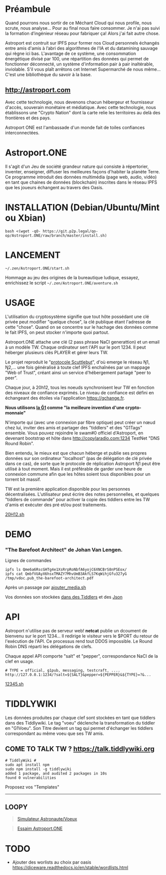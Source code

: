 # Préambule
Quand pourrons nous sortir de ce Méchant Cloud qui nous profile, nous scrute, nous analyse... Pour au final nous faire consommer.
Je n'ai pas suivi la formation d’ingénieur réseau pour fabriquer ça!
Alors j'ai fait autre chose.

Astroport est contruit sur IPFS pour former nos Cloud personnels échangés entre amis d'amis à l’abri des algorithmes de l'IA et du datamining sauvage qui règne ici bas.
L'avantage de ce système, une consommation énergétique divisé par 100, une répartition des données qui permet de fonctionner déconnecté, un système d'information pair à pair inaltérable, inviolable.
S'il vous plaît arrêtons cet Internet Supermarché de nous même...
C'est une bibliothèque du savoir à la base.

## http://astroport.com
Avec cette technologie, nous devenons chacun hébergeur et fournisseur d'accès, souverain monétaire et médiatique.
Avec cette technologie, nous établissons une "Crypto Nation" dont la carte relie les territoires au delà des frontières et des pays.

Astroport ONE est l'ambassade d'un monde fait de toiles confiances interconnectées.

# Astroport.ONE

Il s'agit d'un Jeu de société grandeur nature qui consiste à répertorier, inventer, enseigner, diffuser les meilleures façons d'habiter la planète Terre.
Ce programme introduit des données multimédia (page web, audio, vidéo) en tant que chaines de données (blockchain) inscrites dans le réseau IPFS
que les joueurs échangent au travers des Oasis.


# INSTALLATION (Debian/Ubuntu/Mint ou Xbian)

```
bash <(wget -qO- https://git.p2p.legal/qo-op/Astroport.ONE/raw/branch/master/install.sh)
```

# LANCEMENT

```
~/.zen/Astroport.ONE/start.sh
```

Hommage au jeu des origines de la bureautique ludique, essayez, enrichissez le script ```~/.zen/Astroport.ONE/aventure.sh```

# USAGE

L'utilisation du cryptosystème signifie que tout hôte possédant une clé privée peut modifier "quelque chose", la clé publique étant l'adresse de cette "chose". Quand on se concentre sur le hachage des données comme le fait IPFS, on peut stocker n'importe quoi partout.

Astroport.ONE attache une clé (2 pass phrase NaCl generattion) et un email à un modèle TW. Chaque ordinateur sert l'API sur le port 1234. Il peut héberger plusieurs clés PLAYER et gérer leurs TW.

Le projet reproduit le "[protocole Scuttlebut](https://scuttlebot.io/more/protocols/secure-scuttlebutt.html)", d'où emerge le réseau Ŋ1, Ŋ2,... une fois généralisé à toute clef IPFS enchaînées par un mappage "Web of Trust", créant ainsi un service d'hébergement partagé "peer to peer".

Chaque jour, à 20h12, tous les noeuds synchronisent leur TW en fonction des niveaux de confiance exprimés. Le niveau de confiance est défini en échangeant des étoiles via l'application https://gchange.fr.

**Nous utilisons [la Ğ1](https://monnaie-libre.fr/) comme "la meilleure invention d'une crypto-monnaie"**

N'importe qui (avec une connexion par fibre optique) peut créer un nœud chez lui, inviter des amis et partager des "tiddlers" et des "G1Tags" ensemble.
Vous pouvez rejoindre le swam#0 officiel d'Astroport, en devenant bootstrap et hôte dans http://copylaradio.com:1234 TestNet "DNS Round Robin".

Bien entendu, le mieux est que chacun héberge et publie ses propres données sur son ordinateur "localhost" (pas de délégation de clé privée dans ce cas), de sorte que le protocole de réplication Astroport Ŋ1 peut être utilisé à tout moment. Mais il est préférable de garder une heure de connexion commune afin que les hôtes soient tous disponibles pour un torrent bit massif.

TW est la première application disponible pour les personnes décentralisées.
L'utilisateur peut écrire des notes personnelles, et quelques "tiddlers de commande" pour activer la copie des tiddlers entre les TW d'amis et exécuter des pré et/ou post traitements.

[20H12.sh](/qo-op/Astroport.ONE/src/branch/master/20h12.sh)


# DEMO

### "The Barefoot Architect" de Johan Van Lengen.

Lignes de commandes

```
ipfs ls Qme6a6RscGHTg4e1XsRrpRoNbfA6yojC6XNCBrS8nPSEox/
ipfs cat QmbfVUAyX6hsxTMAZY7MhvUmB3AkfLS7KqWihjGfu327yG /tmp/vdoc.pub_the-barefoot-architect.pdf
```
Après un passage par [ajouter_media.sh](/qo-op/Astroport.ONE/src/branch/master/ajouter_media.sh)

Vos données son stockées [dans des Tiddlers](http://libra.copylaradio.com:8080/ipns/k51qzi5uqu5dioeckikst5f8jw1tbljom6acjbw9zerl3671921krs4nm1531r#:[tag[G1Films]])
et des [Json](http://libra.copylaradio.com:8080/ipns/12D3KooWL2FcDJ41U9SyLuvDmA5qGzyoaj2RoEHiJPpCvY8jvx9u/k51qzi5uqu5dgbyodfu8ojvcsbuq9b3x19ufwpb4mar1h6chwt0bkyok1gwmhl/CopierYoutube/g1wishtiddlers.json)


# API

Astroport n'utilise pas de serveur web! **netcat** publie un dcoument de bienvenu sur le port 1234... Il redirige le visiteur vers le $PORT du retour de l'exécution de l'API. Ce processus rend tout DDOS impossible. Le Round Robin DNS réparti les délégations de clefs.

Chaque appel API comporte "salt" et "pepper", correspondance NaCl de la clef en usage.

```
# TYPE = official, g1pub, messaging, testcraft, ....
http://127.0.0.1:1234/?salt=${SALT}&pepper=${PEPPER}&${TYPE}=?&...
```
[12345.sh](/qo-op/Astroport.ONE/src/branch/master/12345.sh)


# TIDDLYWIKI

Les données produites par chaque clef sont stockées en tant que tiddlers dans des Tiddlywiki.
Le tag "voeu" déclenche la transformation du tiddler en "G1Voeu".
Son Titre  devient un tag qui permet d'échanger les tiddlers correspondant au même voeu que ses TW amis.


## COME TO TALK TW ? https://talk.tiddlywiki.org

```
# TiddlyWiki #
sudo apt install npm
sudo npm install -g tiddlywiki
added 1 package, and audited 2 packages in 10s
found 0 vulnerabilities
```
Proposez vos "Templates"

---

## LOOPY

> [Simulateur Astronaute/Voeux](https://ncase.me/loopy/v1.1/?data=[[[3,646,229,0.5,%22Astronaute%22,5],[4,806,372,0.16,%22G1Voeu%22,3],[5,449,133,0.83,%22G1Talent%22,1],[6,928,124,0.5,%22Astronaute%22,0],[7,1055,293,0.5,%22Astronaute%22,0],[8,883,587,0.5,%22Astronaute%22,0],[10,691,54,0.5,%22G1Voeu%22,3]],[[3,5,82,1,0],[3,4,-87,1,0],[6,4,83,1,0],[4,5,176,1,0],[8,8,85,1,12],[8,4,-45,1,0],[7,4,34,1,0],[5,3,49,1,0],[7,7,101,1,225],[6,6,113,1,-84],[3,3,90,1,75],[5,4,-293,1,0],[3,10,34,1,0]],[],10%5D)

> [Essaim Astroport.ONE](https://ncase.me/loopy/v1.1/?data=[[[1,419,351,1,%22Astroport.ONE%22,3],[2,506,530,1,%22Terrien%22,5],[3,499,95,1,%22IPFS%22,1],[4,272,225,1,%22Astroport.ONE%22,3],[5,620,297,0.16,%22Astroport.ONE%22,4],[7,927,69,0.66,%22Astroport.ONE%22,3],[8,798,175,0.66,%22Astroport.ONE%22,3]],[[2,1,94,-1,0],[1,2,89,1,0],[2,5,-122,1,0],[5,3,58,1,0],[3,5,25,1,0],[4,3,117,1,0],[3,4,-152,1,0],[1,3,60,1,0],[3,1,-18,1,0],[7,3,-44,1,0],[3,7,15,1,0],[8,3,37,1,0],[3,8,-47,1,0]],[[798,557,%22http%253A%252F%252Ftube.copylaradio.com%253A1234%250A(salt%2520%252F%2520pepper%2520%252F%2520email)%2520%253D%2520TW%2520%252B%2520AstroBot%2520API%22],[256,141,%22Station%2520Officielle%250A(Bootstrap%2520%252B%2520RoundRobin%2520DNS)%22],[868,332,%22D%25C3%25A9l%25C3%25A9gation%2520de%2520clef%250A(Tiers%2520de%2520confiance)%22]],9%5D)



# TODO
* Ajouter des worlists au choix par oasis https://diceware.readthedocs.io/en/stable/wordlists.html

